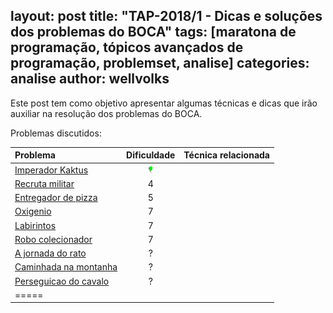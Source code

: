 layout: post
title:  "TAP-2018/1 - Dicas e soluções dos problemas do BOCA"
tags: [maratona de programação, tópicos avançados de programação, problemset, analise]
categories: analise
author: wellvolks
---

Este post tem como objetivo apresentar algumas técnicas e dicas que irão auxiliar na resolução dos problemas do BOCA.

Problemas discutidos:

| Problema                                 | Dificuldade   | Técnica relacionada                 |
|:-----------------------------------------|:-------------:|------------------------------------:|
|<a href="#rain">	Imperador Kaktus</a>     |      ![1]       |                           |
|<a href="#artskjid">	Recruta militar</a>  | 4             |                 |
|<a href="#hungry">Entregador de pizza</a> | 5             |                              |
|<a href="#solar">Oxigenio</a>             | 7             |             |
|<a href="#code">	Labirintos</a>           | 7             |  |
|<a href="#convidado">Robo colecionador</a>| 7             |             |
|<a href="#festa">A jornada do rato</a>    | ?             |                                    |
|<a href="#festa">Caminhada na montanha</a>| ?             |                                    |
|<a href="#festa">Perseguicao do cavalo</a>| ?             |                                   |
|=====

<br>
<!--{% include analises/TAP-2017-1-BOCA/rain_fall.md %} <br>
{% include analises/TAP-2017-1-BOCA/o_convidado.md %}

 [1]: /_assets/images/balao.png 
 
 <!--//<img%src="https://github.com/maratonago/maratonago.github.io/raw/master/_assets/images/bal%C3%A3o.png"%width="9"%height="15">
